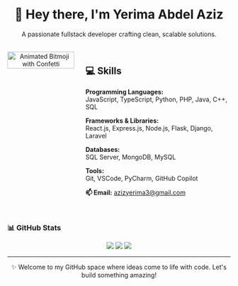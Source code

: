 <!-- Profile Header -->
<div align="center">
  <h1>👋 Hey there, I'm Yerima Abdel Aziz</h1>
  <p>A passionate fullstack developer crafting clean, scalable solutions.</p>
</div>

<br />

<!-- Main Section -->
<div align="center" style="display: flex; justify-content: center; align-items: flex-start;">

  <!-- Animated Bitmoji -->
  <div style="width: 30%;">
    <img src="https://media.giphy.com/media/26BRuo6sLetdllPAQ/giphy.gif" alt="Animated Bitmoji with Confetti" width="100%" />
    <!-- Replace above with your custom GIF -->
  </div>

  <!-- Skills Section -->
  <div style="width: 65%; text-align: left; margin-left: 5%;">
    <h2>💻 Skills</h2>

   **Programming Languages:**  
   JavaScript, TypeScript, Python, PHP, Java, C++, SQL  

   **Frameworks & Libraries:**  
   React.js, Express.js, Node.js, Flask, Django, Laravel  

   **Databases:**  
   SQL Server, MongoDB, MySQL  

   **Tools:**  
   Git, VSCode, PyCharm, GitHub Copilot  

   **📫 Email:** azizyerima3@gmail.com
  </div>

</div>

<br />

<!-- Metrics -->
### 📊 GitHub Stats

<div align="center">
  <img src="https://github-readme-stats.vercel.app/api?username=YerimaAziz&show_icons=true&theme=radical" />
  <img src="https://github-readme-streak-stats.herokuapp.com/?user=YerimaAziz&theme=radical" />
  <img src="https://github-readme-stats.vercel.app/api/top-langs/?username=YerimaAziz&layout=compact&theme=radical" />
</div>

---

<!-- Footer -->
<div align="center">
  ✨ Welcome to my GitHub space where ideas come to life with code. Let's build something amazing!
</div>
